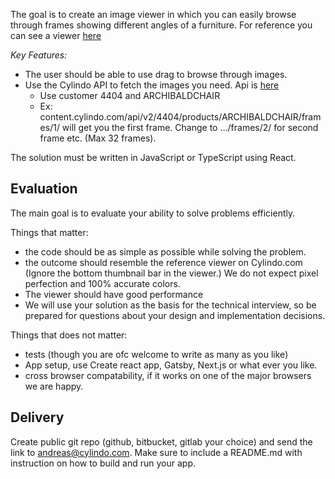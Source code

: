 The goal is to create an image viewer in which you can easily browse through frames showing different angles of a furniture.
For reference you can see a viewer [here](https://www.cylindo.com/solutions/360-product-viewer/)

_Key Features:_

- The user should be able to use drag to browse through images.
- Use the Cylindo API to fetch the images you need. Api is [here](https://learn.cylindo.com/hc/en-us/articles/360005334798-API)
  - Use customer 4404 and ARCHIBALDCHAIR
  - Ex: content.cylindo.com/api/v2/4404/products/ARCHIBALDCHAIR/frames/1/ will get you the first frame. Change to …/frames/2/ for second frame etc. (Max 32 frames).

The solution must be written in JavaScript or TypeScript using React.

## Evaluation

The main goal is to evaluate your ability to solve problems efficiently.

Things that matter:

- the code should be as simple as possible while solving the problem.
- the outcome should resemble the reference viewer on Cylindo.com (Ignore the bottom thumbnail bar in the viewer.) We do not expect pixel perfection and 100% accurate colors.
- The viewer should have good performance
- We will use your solution as the basis for the technical interview, so be prepared for questions about your design and implementation decisions.

Things that does not matter:

- tests (though you are ofc welcome to write as many as you like)
- App setup, use Create react app, Gatsby, Next.js or what ever you like.
- cross browser compatability, if it works on one of the major browsers we are happy.

## Delivery

Create public git repo (github, bitbucket, gitlab your choice) and send the link to andreas@cylindo.com. Make sure to include a README.md with instruction on how to build and run your app.
